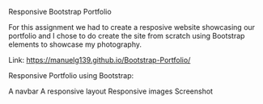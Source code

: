 Responsive Bootstrap Portfolio

For this assignment we had to create a resposive website showcasing our portfolio and I chose to do create the site from scratch using Bootstrap elements to showcase my photography.


Link: https://manuelg139.github.io/Bootstrap-Portfolio/


Responsive Portfolio using Bootstrap:

A navbar
A responsive layout
Responsive images
Screenshot
